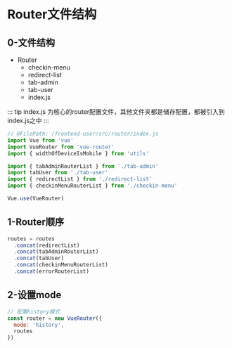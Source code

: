 <!--
 * @Author: your name
 * @Date: 2021-02-12 14:15:18
 * @LastEditTime: 2021-02-12 14:33:50
 * @LastEditors: Please set LastEditors
 * @Description: In User Settings Edit
 * @FilePath: /vuepress-starter/docs/Frames/VenueOnlineManageSystem/2-VueRouterConstruction/2-0-FileConstruction/README.md
-->
# Router文件结构

## 0-文件结构
+ Router
  - checkin-menu
  - redirect-list
  - tab-admin
  - tab-user
  - index.js

::: tip
index.js 为核心的router配置文件，其他文件夹都是储存配置，都被引入到index.js之中
:::

```js
// @FilePath: /frontend-user/src/router/index.js
import Vue from 'vue'
import VueRouter from 'vue-router'
import { widthOfDeviceIsMobile } from 'utils'

import { tabAdminRouterList } from './tab-admin'
import tabUser from './tab-user'
import { redirectList } from './redirect-list'
import { checkinMenuRouterList } from './checkin-menu'

Vue.use(VueRouter)
```

## 1-Router顺序
```js
routes = routes
  .concat(redirectList)
  .concat(tabAdminRouterList)
  .concat(tabUser)
  .concat(checkinMenuRouterList)
  .concat(errorRouterList)
```

## 2-设置mode
```js
// 配置history模式
const router = new VueRouter({
  mode: 'history',
  routes
})
```